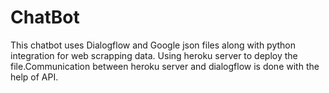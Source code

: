 # ChatBot
This chatbot uses Dialogflow and Google json files along with python integration for web scrapping data.
Using heroku server to deploy the file.Communication between heroku server and dialogflow is done with the help of API.
